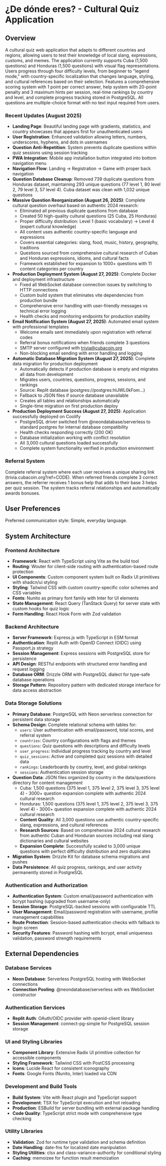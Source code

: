 # ¿De dónde eres? - Cultural Quiz Application

## Overview

A cultural quiz web application that adapts to different countries and regions, allowing users to test their knowledge of local slang, expressions, customs, and memes. The application currently supports Cuba (1,500 questions) and Honduras (1,500 questions) with visual flag representations. Users progress through four difficulty levels, from beginner to "legend mode," with country-specific localization that changes language, styling, and cultural references based on their selection. Features a comprehensive scoring system with 1 point per correct answer, help system with 20-point penalty and 3 maximum hints per session, real-time rankings by country and level, and complete progress tracking stored in PostgreSQL. All questions are multiple-choice format with no text input required from users.

### Recent Updates (August 2025)
- **Landing Page**: Beautiful landing page with gradients, statistics, and country showcases that appears first for unauthenticated users
- **User Registration**: Enhanced validation allowing letters, numbers, underscores, hyphens, and dots in usernames
- **Question Anti-Repetition**: System prevents duplicate questions within quiz sessions using session tracking
- **PWA Integration**: Mobile app installation button integrated into bottom navigation menu
- **Navigation Flow**: Landing → Registration → Game with proper back navigation
- **Question Database Cleanup**: Removed 739 duplicate questions from Honduras dataset, maintaining 293 unique questions (77 level 1, 80 level 2, 79 level 3, 57 level 4). Cuba dataset was clean with 1,032 unique questions
- **Massive Question Reorganization (August 26, 2025)**: Complete cultural question overhaul based on authentic 2024 research:
  - Eliminated all previous duplicate questions from database
  - Created 50 high-quality cultural questions (25 Cuba, 25 Honduras)
  - Proper difficulty distribution: Level 1 (basic vocabulary) → Level 4 (expert cultural knowledge)
  - All content uses authentic country-specific language and expressions
  - Covers essential categories: slang, food, music, history, geography, traditions
  - Questions sourced from comprehensive cultural research of Cuban and Honduran expressions, idioms, and cultural facts
  - Framework established for expansion to 1000+ questions with 11 content categories per country
- **Production Deployment System (August 27, 2025)**: Complete Docker and deployment infrastructure
  - Fixed all WebSocket database connection issues by switching to HTTP connections
  - Custom build system that eliminates vite dependencies from production bundle
  - Comprehensive error handling with user-friendly messages vs technical error logging
  - Health checks and monitoring endpoints for production stability
- **Email Notification System (August 27, 2025)**: Automated email system with professional templates
  - Welcome emails sent immediately upon registration with referral codes
  - Referral bonus notifications when friends complete 3 questions
  - SMTP server configured with trivia@cubacoin.org
  - Non-blocking email sending with error handling and logging
- **Automatic Database Migration System (August 27, 2025)**: Complete data migration for production deployment
  - Automatically detects if production database is empty and migrates all data from development
  - Migrates users, countries, questions, progress, sessions, and rankings
  - Source: Replit database (postgres://postgres:hIJWL0kFom...)
  - Fallback to JSON files if source database unavailable
  - Creates all tables and relationships automatically
  - Single-time migration on first production deploy
- **Production Deployment Success (August 27, 2025)**: Application successfully deployed on Coolify
  - PostgreSQL driver switched from @neondatabase/serverless to standard postgres for internal database compatibility
  - Health checks responding correctly (200 OK)
  - Database initialization working with conflict resolution
  - All 3,000 cultural questions loaded successfully
  - Complete system functionality verified in production environment

### Referral System
Complete referral system where each user receives a unique sharing link (trivia.cubacoin.org?ref=CODE). When referred friends complete 3 correct answers, the referrer receives 1 bonus help that adds to their base 3 helps per quiz session. The system tracks referral relationships and automatically awards bonuses.

## User Preferences

Preferred communication style: Simple, everyday language.

## System Architecture

### Frontend Architecture
- **Framework**: React with TypeScript using Vite as the build tool
- **Routing**: Wouter for client-side routing with authentication-based route protection
- **UI Components**: Custom component system built on Radix UI primitives with shadcn/ui styling
- **Styling**: Tailwind CSS with custom country-specific color schemes and CSS variables
- **Fonts**: Nunito as primary font family with Inter for UI elements
- **State Management**: React Query (TanStack Query) for server state with custom hooks for quiz logic
- **Form Handling**: React Hook Form with Zod validation

### Backend Architecture
- **Server Framework**: Express.js with TypeScript in ESM format
- **Authentication**: Replit Auth with OpenID Connect (OIDC) using Passport.js strategy
- **Session Management**: Express sessions with PostgreSQL store for persistence
- **API Design**: RESTful endpoints with structured error handling and request logging
- **Database ORM**: Drizzle ORM with PostgreSQL dialect for type-safe database operations
- **Storage Pattern**: Repository pattern with dedicated storage interface for data access abstraction

### Data Storage Solutions
- **Primary Database**: PostgreSQL with Neon serverless connection for persistent data storage
- **Schema Design**: Complete relational schema with tables for:
  - `users`: User authentication with email/password, total scores, and referral system
  - `countries`: Country configurations with flags and themes
  - `questions`: Quiz questions with descriptions and difficulty levels
  - `user_progress`: Individual progress tracking by country and level
  - `quiz_sessions`: Active and completed quiz sessions with detailed data
  - `rankings`: Leaderboards by country, level, and global rankings
  - `sessions`: Authentication session storage
- **Question Data**: JSON files organized by country in the data/questions directory for content management
  - Cuba: 1,500 questions (375 level 1, 375 level 2, 375 level 3, 375 level 4) - 3000+ question expansion complete with authentic 2024 cultural research
  - Honduras: 1,500 questions (375 level 1, 375 level 2, 375 level 3, 375 level 4) - 3000+ question expansion complete with authentic 2024 cultural research
  - **Content Quality**: All 3,000 questions use authentic country-specific slang, expressions, and cultural references
  - **Research Sources**: Based on comprehensive 2024 cultural research from authentic Cuban and Honduran sources including real slang dictionaries and cultural websites
  - **Expansion Complete**: Successfully scaled to 3,000 unique questions with perfect difficulty distribution and zero duplicates
- **Migration System**: Drizzle Kit for database schema migrations and pushes
- **Data Persistence**: All quiz progress, rankings, and user activity permanently stored in PostgreSQL

### Authentication and Authorization
- **Authentication System**: Custom email/password authentication with bcrypt hashing (upgraded from username-only)
- **Session Storage**: PostgreSQL-backed sessions with configurable TTL
- **User Management**: Email/password registration with username, profile management capabilities
- **Route Protection**: Session-based authentication checks with fallback to login screen
- **Security Features**: Password hashing with bcrypt, email uniqueness validation, password strength requirements

## External Dependencies

### Database Services
- **Neon Database**: Serverless PostgreSQL hosting with WebSocket connections
- **Connection Pooling**: @neondatabase/serverless with ws WebSocket constructor

### Authentication Services
- **Replit Auth**: OAuth/OIDC provider with openid-client library
- **Session Management**: connect-pg-simple for PostgreSQL session storage

### UI and Styling Libraries
- **Component Library**: Extensive Radix UI primitive collection for accessible components
- **Styling Framework**: Tailwind CSS with PostCSS processing
- **Icons**: Lucide React for consistent iconography
- **Fonts**: Google Fonts (Nunito, Inter) loaded via CDN

### Development and Build Tools
- **Build System**: Vite with React plugin and TypeScript support
- **Development**: TSX for TypeScript execution and hot reloading
- **Production**: ESBuild for server bundling with external package handling
- **Code Quality**: TypeScript strict mode with comprehensive type checking

### Utility Libraries
- **Validation**: Zod for runtime type validation and schema definition
- **Date Handling**: date-fns for localized date manipulation
- **Styling Utilities**: clsx and class-variance-authority for conditional styling
- **Caching**: memoizee for function result memoization